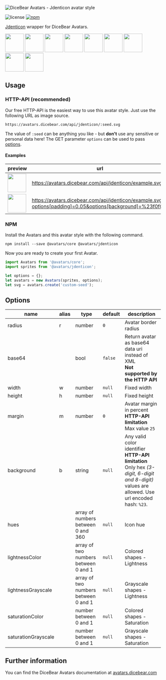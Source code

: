 ![DiceBear Avatars - Jdenticon avatar style](https://raw.githubusercontent.com/DiceBear/avatars/master/packages/@avatars/jdenticon/banner.svg?sanitize=true)

![license](https://img.shields.io/npm/l/@avatars/jdenticon.svg?style=flat-square)
[![npm](https://img.shields.io/npm/v/@avatars/jdenticon.svg?style=flat-square)](https://www.npmjs.com/package/@avatars/jdenticon)

[Jdenticon](https://github.com/dmester/jdenticon) wrapper for DiceBear Avatars.

<p>
    <img src="https://avatars.dicebear.com/api/jdenticon/1.svg" width="60" />
    <img src="https://avatars.dicebear.com/api/jdenticon/2.svg" width="60" />
    <img src="https://avatars.dicebear.com/api/jdenticon/3.svg" width="60" />
    <img src="https://avatars.dicebear.com/api/jdenticon/4.svg" width="60" />
    <img src="https://avatars.dicebear.com/api/jdenticon/5.svg" width="60" />
    <img src="https://avatars.dicebear.com/api/jdenticon/6.svg" width="60" />
    <img src="https://avatars.dicebear.com/api/jdenticon/7.svg" width="60" />
    <img src="https://avatars.dicebear.com/api/jdenticon/8.svg" width="60" />
    <img src="https://avatars.dicebear.com/api/jdenticon/9.svg" width="60" />
</p>

## Usage

### HTTP-API (recommended)

Our free HTTP-API is the easiest way to use this avatar style. Just use the following URL as image source.

    https://avatars.dicebear.com/api/jdenticon/:seed.svg

The value of `:seed` can be anything you like - but **don't** use any sensitive or personal data here! The GET parameter
`options` can be used to pass [options](#options).

#### Examples

| preview                                                                                                                             | url                                                                                                        |
| ----------------------------------------------------------------------------------------------------------------------------------- | ---------------------------------------------------------------------------------------------------------- |
| <img src="https://avatars.dicebear.com/api/jdenticon/example.svg" width="60" />                                                     | https://avatars.dicebear.com/api/jdenticon/example.svg                                                     |
| <img src="https://avatars.dicebear.com/api/jdenticon/example.svg?options[padding]=0.05&options[background]=%23f0f0f0" width="60" /> | https://avatars.dicebear.com/api/jdenticon/example.svg?options[padding]=0.05&options[background]=%23f0f0f0 |

### NPM

Install the Avatars and this avatar style with the following command.

    npm install --save @avatars/core @avatars/jdenticon

Now you are ready to create your first Avatar.

```js
import Avatars from '@avatars/core';
import sprites from '@avatars/jdenticon';

let options = {};
let avatars = new Avatars(sprites, options);
let svg = avatars.create('custom-seed');
```

## Options

| name                | alias | type                                 | default | description                                                                                                                                       |
| ------------------- | ----- | ------------------------------------ | ------- | ------------------------------------------------------------------------------------------------------------------------------------------------- |
| radius              | r     | number                               | `0`     | Avatar border radius                                                                                                                              |
| base64              |       | bool                                 | `false` | Return avatar as base64 data uri instead of XML <br> **Not supported by the HTTP API**                                                            |
| width               | w     | number                               | `null`  | Fixed width                                                                                                                                       |
| height              | h     | number                               | `null`  | Fixed height                                                                                                                                      |
| margin              | m     | number                               | `0`     | Avatar margin in percent<br> **HTTP-API limitation** Max value `25`                                                                               |
| background          | b     | string                               | `null`  | Any valid color identifier<br> **HTTP-API limitation** Only hex _(3-digit, 6-digit and 8-digit)_ values are allowed. Use url encoded hash: `%23`. |
| hues                |       | array of numbers between 0 and 360   | `null`  | Icon hue                                                                                                                                          |
| lightnessColor      |       | array of two numbers between 0 and 1 | `null`  | Colored shapes - Lightness                                                                                                                        |
| lightnessGrayscale  |       | array of two numbers between 0 and 1 | `null`  | Grayscale shapes - Lightness                                                                                                                      |
| saturationColor     |       | number between 0 and 1               | `null`  | Colored shapes - Saturation                                                                                                                       |
| saturationGrayscale |       | number between 0 and 1               | `null`  | Grayscale shapes - Saturation                                                                                                                     |

## Further information

You can find the DiceBear Avatars documentation at [avatars.dicebear.com](https://avatars.dicebear.com)
